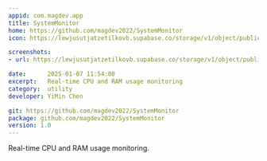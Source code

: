 ```yaml
---
appid: com.magdev.app
title: SystemMonitor
home: https://github.com/magdev2022/SystemMonitor
icon: https://lewjusutjatzetilkovb.supabase.co/storage/v1/object/public/Images/SystemMonitor.png

screenshots:
- url: https://lewjusutjatzetilkovb.supabase.co/storage/v1/object/public/Images/monitor.png

date:      2025-01-07 11:54:00
excerpt:   Real-time CPU and RAM usage monitoring
category:  utility
developer: YiMin Chen

git: https://github.com/magdev2022/SystemMonitor
package: github.com/magdev2022/SystemMonitor
version: 1.0
---
```


Real-time CPU and RAM usage monitoring.
